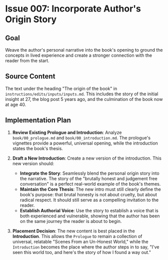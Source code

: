 # Issue 007: Incorporate Author's Origin Story

## Goal

Weave the author's personal narrative into the book's opening to ground the concepts in lived experience and create a stronger connection with the reader from the start.

## Source Content

The text under the heading "The origin of the book" in `instructions/edits/inputs/inputs.md`. This includes the story of the initial insight at 27, the blog post 5 years ago, and the culmination of the book now at age 40.

## Implementation Plan

1.  **Review Existing Prologue and Introduction**: Analyze `book/00_prologue.md` and `book/00_introduction.md`. The prologue's vignettes provide a powerful, universal opening, while the introduction states the book's thesis.

2.  **Draft a New Introduction**: Create a new version of the introduction. This new version should:
    *   **Integrate the Story**: Seamlessly blend the personal origin story into the narrative. The story of the "brutally honest and judgement free conversation" is a perfect real-world example of the book's themes.
    *   **Maintain the Core Thesis**: The new intro must still clearly define the book's purpose: that brutal honesty is not about cruelty, but about radical respect. It should still serve as a compelling invitation to the reader.
    *   **Establish Authorial Voice**: Use the story to establish a voice that is both experienced and vulnerable, showing that the author has been on the same journey the reader is about to begin.

3.  **Placement Decision**: The new content is best placed in the **Introduction**. This allows the `Prologue` to remain a collection of universal, relatable "Scenes From an Un-Honest World," while the `Introduction` becomes the place where the author steps in to say, "I've seen this world too, and here's the story of how I found a way out." 